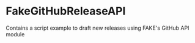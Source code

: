 # FakeGitHubReleaseAPI
Contains a script example to draft new releases using FAKE's GitHub API module
